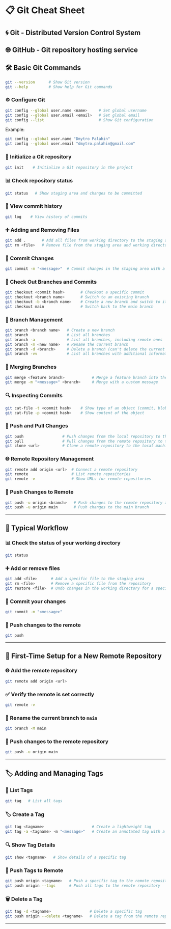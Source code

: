 # 📋 Git Cheat Sheet

## 🌀 Git - Distributed Version Control System

## 🌐 GitHub - Git repository hosting service

## 🛠️ Basic Git Commands

```bash
git --version      # Show Git version
git --help         # Show help for Git commands
```

### ⚙️ Configure Git

```bash
git config --global user.name <name>     # Set global username
git config --global user.email <email>   # Set global email
git config --list                        # Show Git configuration
```

Example:

```bash
git config --global user.name "Dmytro Palahin"
git config --global user.email "dmytro.palahin@gmail.com"
```

### 🏁 Initialize a Git repository

```bash
git init    # Initialize a Git repository in the project
```

### 📊 Check repository status

```bash
git status   # Show staging area and changes to be committed
```

### 📜 View commit history

```bash
git log    # View history of commits
```

### ➕ Adding and Removing Files

```bash
git add .       # Add all files from working directory to the staging area
git rm <file>   # Remove file from the staging area and working directory
```

### 💾 Commit Changes

```bash
git commit -m "<message>"  # Commit changes in the staging area with a message
```

### 🌿 Check Out Branches and Commits

```bash
git checkout <commit hash>       # Checkout a specific commit
git checkout <branch name>       # Switch to an existing branch
git checkout -b <branch name>    # Create a new branch and switch to it
git checkout main                # Switch back to the main branch
```

### 🌲 Branch Management

```bash
git branch <branch name>   # Create a new branch
git branch                 # List all branches
git branch -a              # List all branches, including remote ones
git branch -m <new name>   # Rename the current branch
git branch -d <branch>     # Delete a branch (can't delete the current branch)
git branch -vv             # List all branches with additional information
```

### 🔀 Merging Branches

```bash
git merge <feature branch>            # Merge a feature branch into the current branch
git merge -m "<message>" <branch>     # Merge with a custom message
```

### 🔍 Inspecting Commits

```bash
git cat-file -t <commit hash>    # Show type of an object (commit, blob, etc.)
git cat-file -p <commit hash>    # Show content of the object
```

### 🔄 Push and Pull Changes

```bash
git push                 # Push changes from the local repository to the remote
git pull                 # Pull changes from the remote repository to the local
git clone <url>          # Clone a remote repository to the local machine
```

### 🌐 Remote Repository Management

```bash
git remote add origin <url>  # Connect a remote repository
git remote                   # List remote repositories
git remote -v                # Show URLs for remote repositories
```

### 🚀 Push Changes to Remote

```bash
git push -u origin <branch>   # Push changes to the remote repository and track the branch
git push -u origin main       # Push changes to the main branch
```

---

## 🔄 Typical Workflow

### 📊 Check the status of your working directory

```bash
git status
```

### ➕ Add or remove files

```bash
git add <file>      # Add a specific file to the staging area
git rm <file>       # Remove a specific file from the repository
git restore <file>  # Undo changes in the working directory for a specific file
```

### 💾 Commit your changes

```bash
git commit -m "<message>"
```

### 🚀 Push changes to the remote

```bash
git push
```

---

## 🌟 First-Time Setup for a New Remote Repository

### 🌐 Add the remote repository

```bash
git remote add origin <url>
```

### ✅ Verify the remote is set correctly

```bash
git remote -v
```

### 🌿 Rename the current branch to `main`

```bash
git branch -M main
```

### 🚀 Push changes to the remote repository

```bash
git push -u origin main
```

---

## 🏷️ Adding and Managing Tags

### 📜 List Tags

```bash
git tag   # List all tags
```

### 🏷️ Create a Tag

```bash
git tag <tagname>                     # Create a lightweight tag
git tag -a <tagname> -m "<message>"   # Create an annotated tag with a message
```

### 🔍 Show Tag Details

```bash
git show <tagname>   # Show details of a specific tag
```

### 🚀 Push Tags to Remote

```bash
git push origin <tagname>   # Push a specific tag to the remote repository
git push origin --tags      # Push all tags to the remote repository
```

### 🗑️ Delete a Tag

```bash
git tag -d <tagname>                 # Delete a specific tag
git push origin --delete <tagname>   # Delete a tag from the remote repository
```

---
